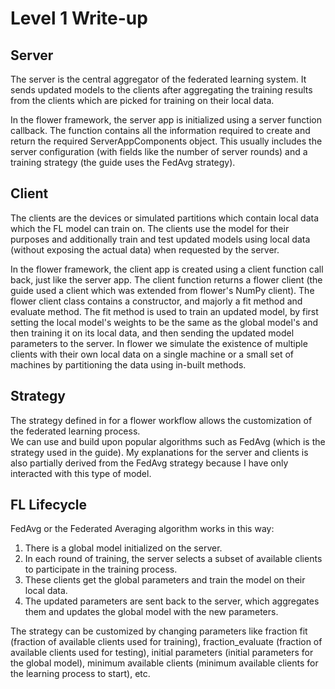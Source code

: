 # Level 1 Write-up

## Server
The server is the central aggregator of the federated learning system. It sends updated models to the clients after aggregating the training results from the clients which are picked for training on their local data.  
  
In the flower framework, the server app is initialized using a server function callback. The function contains all the information required to create and return the required ServerAppComponents object. This usually includes the server configuration (with fields like the number of server rounds) and a training strategy (the guide uses the FedAvg strategy).

## Client
The clients are the devices or simulated partitions which contain local data which the FL model can train on. The clients use the model for their purposes and additionally train and test updated models using local data (without exposing the actual data) when requested by the server.  
  
In the flower framework, the client app is created using a client function call back, just like the server app. The client function returns a flower client (the guide used a client which was extended from flower's NumPy client). The flower client class contains a constructor, and majorly a fit method and evaluate method. The fit method is used to train an updated model, by first setting the local model's weights to be the same as the global model's and then training it on its local data, and then sending the updated model parameters to the server. In flower we simulate the existence of multiple clients with their own local data on a single machine or a small set of machines by partitioning the data using in-built methods.

## Strategy
The strategy defined in for a flower workflow allows the customization of the federated learning process.  
We can use and build upon popular algorithms such as FedAvg (which is the strategy used in the guide). My explanations for the server and clients is also partially derived from the FedAvg strategy because I have only interacted with this type of model.

## FL Lifecycle
FedAvg or the Federated Averaging algorithm works in this way:
1. There is a global model initialized on the server.
2. In each round of training, the server selects a subset of available clients to participate in the training process.
3. These clients get the global parameters and train the model on their local data.
4. The updated parameters are sent back to the server, which aggregates them and updates the global model with the new parameters.
  
The strategy can be customized by changing parameters like fraction fit (fraction of available clients used for training), fraction_evaluate (fraction of available clients used for testing), initial parameters (initial parameters for the global model), minimum available clients (minimum available clients for the learning process to start), etc.